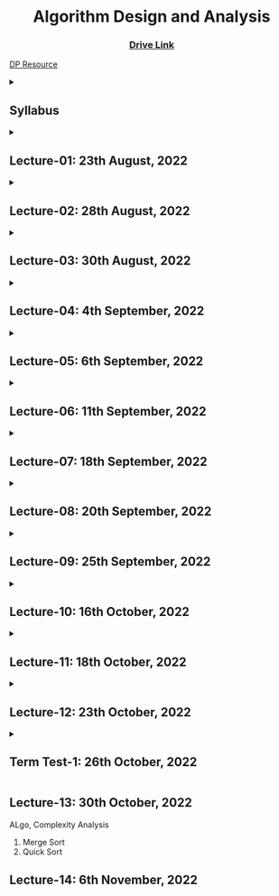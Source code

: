 <h1 align="center"> Algorithm Design and Analysis </h1>

<h3 align="center"> <a href="https://drive.google.com/drive/u/0/folders/1ZwZHAAirbBEvp0mxAs3urO2tOawbSw1N" title="Drive Link of Algo">Drive Link</a></h3>

[DP Resource](https://bit.ly/dpseriestuf)

<details><summary><h2>Syllabus</h2></summary>
<blockquote> <p>
Sieve - Bitwise, Segmented, Linear<br>
Divisor - Count, Sum<br>
Phi<br>
Modular Inverse - with Power, with Ext. Euclid<br>
CRT - Ext. Euclid

Floyd Warshall<br>
Bellman Ford<br>
Heapsort - Heap<br>
Counting Sort, Radix Sort, Bucket Sort<br>
Order Statistics<br>
Hash Table<br>
Binary Search Tree<br>
Balance Binary Search Tree - Treap / AVL Tree

DP - Matrix Chain Multiplication, Knapsack, CoinChange<br>
Greedy - Task Scheduling<br>
Max Flow - Ford Fulkerson

String Matching - KMP, Rabin Karp (Hashing)<br>
Suffix Array<br>
Strongly Connected Component

FFT* (probably)

Quicksort*, DSU*, MST*, Dijkstra*, DFS*, BFS* (covered in CP course)
</p></blockquote>
</details>

<details><summary><h2>Lecture-01: 23th August, 2022</h2></summary>

1. Sieve of Eratosthenes
2. Linear Sieve
</details>

<details><summary><h2>Lecture-02: 28th August, 2022</h2></summary>

1. Bitwise Operation
2. Bitwise Sieve
</details>

<details><summary><h2>Lecture-03: 30th August, 2022</h2></summary>

1. Segmented Sieve
</details>

<details><summary><h2>Lecture-04: 4th September, 2022</h2></summary>

1. Euler phi
1. Count of Divisor
2. Sum of Divisor
3. Prime in cube root complexity, N = P * Q * R, Miler Rabin
</details>

<details><summary><h2>Lecture-05: 6th September, 2022</h2></summary>

1. BigMod / Modular Exponentiation
2. Extended Euclid
3. Modular Multiplicative Inverse
4. Fermat's Little Theorem

https://cp-algorithms.com/algebra/extended-euclid-algorithm.html
</details>

<details><summary><h2>Lecture-06: 11th September, 2022</h2></summary>

1. Shortest Path 
2. Floyd Warshall
</details>

<details><summary><h2>Lecture-07: 18th September, 2022</h2></summary>

1. Bellman Ford
2. Chinese Remainder Theorem
</details>

<details><summary><h2>Lecture-08: 20th September, 2022</h2></summary>

1. Chinese Remainder Theorem (Code of Weak Form + Strong Form discussion)
</details>

<details><summary><h2>Lecture-09: 25th September, 2022</h2></summary>

1. Heap Sort (Heapify & Sorting)
</details>

<details><summary><h2>Lecture-10: 16th October, 2022</h2></summary>

<h3><b>Counting Sort</b></h3>

1. Not comparison based.<br>Stable Sorting Algorithm -> Important if number is associated with something.<br><br>
Stability of sorting algorithm simply means that<br> the relative ordering of elements with same keys will remain same before & after the sorting.<br><br>
1. Particular Range
2. Initialize count array for elements
3. Frequency table (index sorted, so no comparison)
4. Cumulative sum //*Can find sorted array from this part too.*
5. From reverse to ensure stable sort
    ```cpp
    for(int i = n-1; i >= 0; i--) {
        output[count[arr[i]] - 1] = arr[i]
        count[arr[i]]--; //If same number repeats, order will be same
    }
    ```
6. Complexity: O(n+k), k is range for cumulative sum

    <details><summary>Code:</summary>

    ```cpp
    //Bismillahir Rahman-ir Rahim
    #include <bits/stdc++.h>
    using namespace std;

    void countSort(int *a, int n) {
        int mx = *max_element(a, a+n); //to determine range of freq array
        int freq[mx + 1] = {0}, ans[n];

        for(int j = 0; j < n; j++) { //frequency array
            freq[a[j]]++;
        }
        for(int j = 1; j < mx + 1; j++) { //prefix sum
            freq[j]+=freq[j-1]; //can complete sorting in this point though won't be stable
        }
        //from last to make stable sorting
        for(int i = n - 1; i >= 0; i--) {
            ans[freq[a[i]] - 1] = a[i];//-1 to fit in 0 based indexing. a[i] is freq[a[i]]th element if sorted
            freq[a[i]]--;//already placed this one, hence decrement
        }
        //copy into original array
        for(int i = 0; i < n; i++) {
            a[i] = ans[i];
        }
    }

    void solve() {
        int n;
        cin >> n;
        int a[n];
        for(int i = 0; i < n; i++) {
            cin >> a[i];
        }
        countSort(a, n);
        for(int i = 0; i < n; i++) {
            cout << a[i] << " ";
        }
        cout << "\n";
    }

    int main() {
        ios_base::sync_with_stdio(false); cin.tie(0); int testCase = 1;
        //cin >> testCase;
        while(testCase--) {
            solve();
        }
    }
    ```
    </details>
</details>

<details><summary><h2>Lecture-11: 18th October, 2022</h2></summary>

1. Some primary info about Git operation.
2. Pull Request, Fork, Collaborations.
3. Sublime Merge

</details>

<details><summary><h2>Lecture-12: 23th October, 2022</h2></summary>

1. Radix Sort
2. Bucket sort

</details>

<details><summary><h2>Term Test-1: 26th October, 2022</h2></summary>

*Pseudo Code/Algorithm/Code*

- Sieve & variations
- Extended Euclid Algorithm
- Modular Multiplicative Inverse
- Chinese Remainder Theorem
- Bellman Ford Algorithm
- Floyd Warshall Algorithm

<img src="assets\TT1.jpg" width="60%" height="10%">

</details>

<h2>Lecture-13: 30th October, 2022</h2>

ALgo, Complexity Analysis

1. Merge Sort 
2. Quick Sort

<h2>Lecture-14: 6th November, 2022</h2>